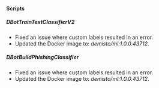 
#### Scripts
##### DBotTrainTextClassifierV2
- Fixed an issue where custom labels resulted in an error.
- Updated the Docker image to: *demisto/ml:1.0.0.43712*.
##### DBotBuildPhishingClassifier
- Fixed an issue where custom labels resulted in an error.
- Updated the Docker image to: *demisto/ml:1.0.0.43712*.
